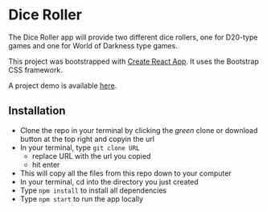 # Dice Roller

The Dice Roller app will provide two different dice rollers, one for D20-type games and one for World of Darkness type games.

This project was bootstrapped with [Create React App](https://github.com/facebook/create-react-app). It uses the Bootstrap CSS framework.

A project demo is available [here](https://dice-roller-app.netlify.app/).

## Installation

-   Clone the repo in your terminal by clicking the _green_ clone or download button at the top right and copyin the url
-   In your terminal, type `git clone URL`
    -   replace URL with the url you copied
    -   hit enter
-   This will copy all the files from this repo down to your computer
-   In your terminal, cd into the directory you just created
-   Type `npm install` to install all dependencies
-   Type `npm start` to run the app locally
